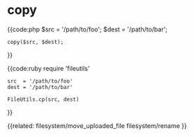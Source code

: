 # copy

{{code:php
    $src  = '/path/to/foo';
    $dest = '/path/to/bar';

    copy($src, $dest);
}}

{{code:ruby
    require 'fileutils'

    src  = '/path/to/foo'
    dest = '/path/to/bar'

    FileUtils.cp(src, dest)
}}


{{related:
    filesystem/move_uploaded_file
    filesystem/rename
}}
